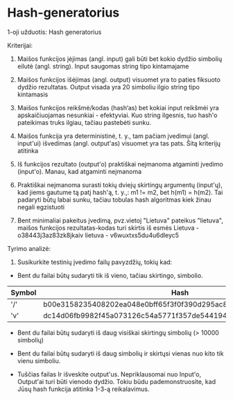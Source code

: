 # Hash-generatorius
1-oji užduotis: Hash generatorius

Kriterijai:

1. Maišos funkcijos įėjimas (angl. input) gali būti bet kokio dydžio simbolių eilutė (angl. string).
Input saugomas string tipo kintamajame

2. Maišos funkcijos išėjimas (angl. output) visuomet yra to paties fiksuoto dydžio rezultatas.
Output visada yra 20 simboliu ilgio string tipo kintamasis

3. Maišos funkcijos reikšmė/kodas (hash‘as) bet kokiai input reikšmėi yra apskaičiuojamas nesunkiai - efektyviai.
Kuo string ilgesnis, tuo hash'o pateikimas truks ilgiau, tačiau pastebėti sunku.

4. Maišos funkcija yra deterministinė, t. y., tam pačiam įvedimui (angl. input'ui) išvedimas (angl. output'as) visuomet yra tas pats.
Šitą kriterijų atitinka

5. Iš funkcijos rezultato (output'o) praktiškai neįmanoma atgaminti įvedimo (input'o).
Manau, kad atgaminti neįmanoma

6. Praktiškai neįmanoma surasti tokių dviejų skirtingų argumentų (input'ų), kad jiems gautume tą patį hash'ą, t. y.,: m1 != m2, bet h(m1) = h(m2).
Tai padaryti būtų labai sunku, tačiau tobulas hash algoritmas kiek žinau negali egzistuoti

7. Bent minimaliai pakeitus įvedimą, pvz.vietoj "Lietuva" pateikus "lietuva", maišos funkcijos rezultatas-kodas turi skirtis iš esmės
Lietuva - o38443j3az83zk8jkaiv
lietuva - v6wuxtxs5du4u6dleyc5

Tyrimo analizė:

1. Susikurkite testinių įvedimo failų pavyzdžių, tokių kad:
* Bent du failai būtų sudaryti tik iš vieno, tačiau skirtingo, simbolio.

| Symbol | Hash |
|--------|------|
| '/' | b00e3158235408202ea048e0bff65f3f0f390d295ac8b05a2a5ee74d015a8670 |
| 'v' | dc14d06fb9982f45a073126c54a5771f357de544194c7206a437d55f73e2ea44 |



* Bent du failai būtų sudaryti iš daug visiškai skirtingų simbolių (> 10000 simbolių)

* Bent du failai būtų sudaryti iš daug simbolių ir skirtųsi vienas nuo kito tik vienu simboliu.

* Tuščias failas Ir išveskite output'us. Nepriklausomai nuo Input'o, Output'ai turi būti vienodo dydžio. Tokiu būdu pademonstruosite, kad Jūsų hash funkcija atitinka 1-3-ą reikalavimus.
